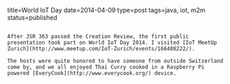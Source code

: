 title=World IoT Day
date=2014-04-09
type=post
tags=java, iot, m2m
status=published
~~~~~~

After JSR 363 passed the Creation Review, the first public presentation took part on World IoT Day 2014. I visited [IoT MeetUp Zurich](http://www.meetup.com/IoT-Zurich/events/166408222/).

The hosts were quite honored to have someone from outside Switzerland come by, and we all enjoyed Thai Curry cooked in a Raspberry Pi powered [EveryCook](http://www.everycook.org/) device.